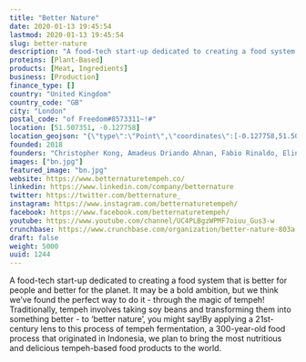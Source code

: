 ```yaml
---
title: "Better Nature"
date: 2020-01-13 19:45:54
lastmod: 2020-01-13 19:45:54
slug: better-nature
description: "A food-tech start-up dedicated to creating a food system that is better for people and better for the planet. It may be a bold ambition, but we think we’ve found the perfect way to do it - through the magic of tempeh! Traditionally, tempeh involves taking soy beans and transforming them into something better - to ‘better nature’, you might say!By applying a 21st-century lens to this process of tempeh fermentation, a 300-year-old food process that originated in Indonesia, we plan to bring the most nutritious and delicious tempeh-based food products to the world."
proteins: [Plant-Based]
products: [Meat, Ingredients]
business: [Production]
finance_type: []
country: "United Kingdom"
country_code: "GB"
city: "London"
postal_code: "of Freedom#8573311~!#"
location: [51.507351, -0.127758]
location_geojson: "{\"type\":\"Point\",\"coordinates\":[-0.127758,51.507351]}"
founded: 2018
founders: "Christopher Kong, Amadeus Driando Ahnan, Fabio Rinaldo, Elin Roberts"
images: ["bn.jpg"]
featured_image: "bn.jpg"
website: https://www.betternaturetempeh.co/
linkedin: https://www.linkedin.com/company/betternature
twitter: https://twitter.com/betternature_
instagram: https://www.instagram.com/betternaturetempeh/
facebook: https://www.facebook.com/betternaturetempeh/
youtube: https://www.youtube.com/channel/UC4PLBgzWPMF7oiuu_Gus3-w
crunchbase: https://www.crunchbase.com/organization/better-nature-803a
draft: false
weight: 5000
uuid: 1244
---
```

A food-tech start-up dedicated to creating a food system that is better for people and better for the planet. It may be a bold ambition, but we think we’ve found the perfect way to do it - through the magic of tempeh! Traditionally, tempeh involves taking soy beans and transforming them into something better - to ‘better nature’, you might say!By applying a 21st-century lens to this process of tempeh fermentation, a 300-year-old food process that originated in Indonesia, we plan to bring the most nutritious and delicious tempeh-based food products to the world.
